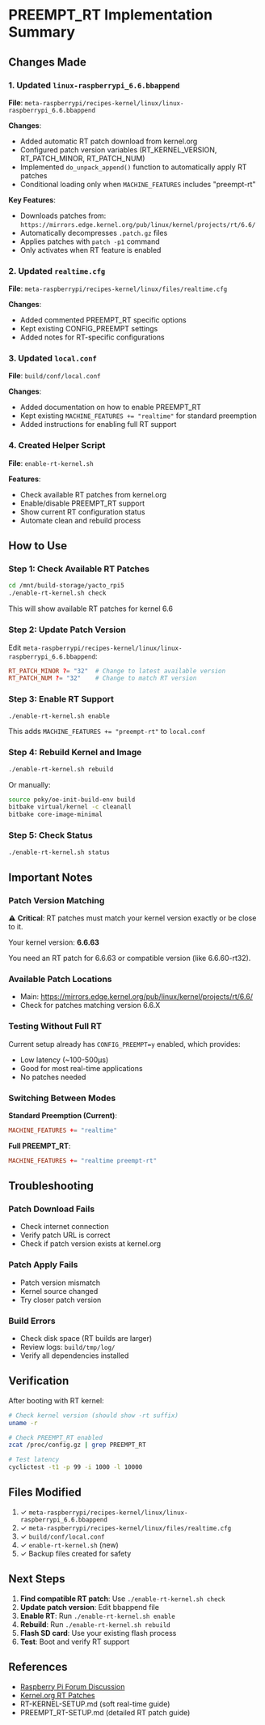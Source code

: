 # PREEMPT_RT Implementation Summary

## Changes Made

### 1. Updated `linux-raspberrypi_6.6.bbappend`
**File**: `meta-raspberrypi/recipes-kernel/linux/linux-raspberrypi_6.6.bbappend`

**Changes**:
- Added automatic RT patch download from kernel.org
- Configured patch version variables (RT_KERNEL_VERSION, RT_PATCH_MINOR, RT_PATCH_NUM)
- Implemented `do_unpack_append()` function to automatically apply RT patches
- Conditional loading only when `MACHINE_FEATURES` includes "preempt-rt"

**Key Features**:
- Downloads patches from: `https://mirrors.edge.kernel.org/pub/linux/kernel/projects/rt/6.6/`
- Automatically decompresses `.patch.gz` files
- Applies patches with `patch -p1` command
- Only activates when RT feature is enabled

### 2. Updated `realtime.cfg`
**File**: `meta-raspberrypi/recipes-kernel/linux/files/realtime.cfg`

**Changes**:
- Added commented PREEMPT_RT specific options
- Kept existing CONFIG_PREEMPT settings
- Added notes for RT-specific configurations

### 3. Updated `local.conf`
**File**: `build/conf/local.conf`

**Changes**:
- Added documentation on how to enable PREEMPT_RT
- Kept existing `MACHINE_FEATURES += "realtime"` for standard preemption
- Added instructions for enabling full RT support

### 4. Created Helper Script
**File**: `enable-rt-kernel.sh`

**Features**:
- Check available RT patches from kernel.org
- Enable/disable PREEMPT_RT support
- Show current RT configuration status
- Automate clean and rebuild process

## How to Use

### Step 1: Check Available RT Patches
```bash
cd /mnt/build-storage/yacto_rpi5
./enable-rt-kernel.sh check
```

This will show available RT patches for kernel 6.6

### Step 2: Update Patch Version
Edit `meta-raspberrypi/recipes-kernel/linux/linux-raspberrypi_6.6.bbappend`:
```conf
RT_PATCH_MINOR ?= "32"  # Change to latest available version
RT_PATCH_NUM ?= "32"    # Change to match RT version
```

### Step 3: Enable RT Support
```bash
./enable-rt-kernel.sh enable
```

This adds `MACHINE_FEATURES += "preempt-rt"` to `local.conf`

### Step 4: Rebuild Kernel and Image
```bash
./enable-rt-kernel.sh rebuild
```

Or manually:
```bash
source poky/oe-init-build-env build
bitbake virtual/kernel -c cleanall
bitbake core-image-minimal
```

### Step 5: Check Status
```bash
./enable-rt-kernel.sh status
```

## Important Notes

### Patch Version Matching
⚠️ **Critical**: RT patches must match your kernel version exactly or be close to it.

Your kernel version: **6.6.63**

You need an RT patch for 6.6.63 or compatible version (like 6.6.60-rt32).

### Available Patch Locations
- Main: https://mirrors.edge.kernel.org/pub/linux/kernel/projects/rt/6.6/
- Check for patches matching version 6.6.X

### Testing Without Full RT
Current setup already has `CONFIG_PREEMPT=y` enabled, which provides:
- Low latency (~100-500μs)
- Good for most real-time applications
- No patches needed

### Switching Between Modes

**Standard Preemption (Current)**:
```conf
MACHINE_FEATURES += "realtime"
```

**Full PREEMPT_RT**:
```conf
MACHINE_FEATURES += "realtime preempt-rt"
```

## Troubleshooting

### Patch Download Fails
- Check internet connection
- Verify patch URL is correct
- Check if patch version exists at kernel.org

### Patch Apply Fails
- Patch version mismatch
- Kernel source changed
- Try closer patch version

### Build Errors
- Check disk space (RT builds are larger)
- Review logs: `build/tmp/log/`
- Verify all dependencies installed

## Verification

After booting with RT kernel:

```bash
# Check kernel version (should show -rt suffix)
uname -r

# Check PREEMPT_RT enabled
zcat /proc/config.gz | grep PREEMPT_RT

# Test latency
cyclictest -t1 -p 99 -i 1000 -l 10000
```

## Files Modified

1. ✓ `meta-raspberrypi/recipes-kernel/linux/linux-raspberrypi_6.6.bbappend`
2. ✓ `meta-raspberrypi/recipes-kernel/linux/files/realtime.cfg`
3. ✓ `build/conf/local.conf`
4. ✓ `enable-rt-kernel.sh` (new)
5. ✓ Backup files created for safety

## Next Steps

1. **Find compatible RT patch**: Use `./enable-rt-kernel.sh check`
2. **Update patch version**: Edit bbappend file
3. **Enable RT**: Run `./enable-rt-kernel.sh enable`
4. **Rebuild**: Run `./enable-rt-kernel.sh rebuild`
5. **Flash SD card**: Use your existing flash process
6. **Test**: Boot and verify RT support

## References

- [Raspberry Pi Forum Discussion](https://forums.raspberrypi.com/viewtopic.php?t=371851)
- [Kernel.org RT Patches](https://mirrors.edge.kernel.org/pub/linux/kernel/projects/rt/)
- RT-KERNEL-SETUP.md (soft real-time guide)
- PREEMPT_RT-SETUP.md (detailed RT patch guide)

